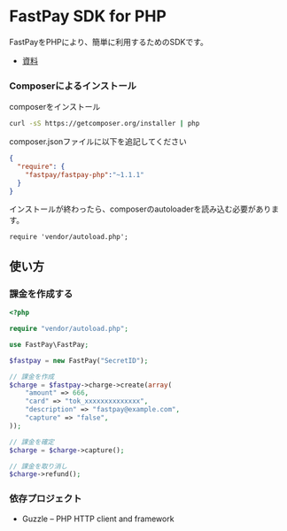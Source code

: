 FastPay SDK for PHP
=======================

FastPayをPHPにより、簡単に利用するためのSDKです。

- [資料](https://fastpay.yahoo.co.jp/docs)

### Composerによるインストール

composerをインストール
```bash
curl -sS https://getcomposer.org/installer | php
```

composer.jsonファイルに以下を追記してください
```json:composer.json
{
  "require": {
    "fastpay/fastpay-php":"~1.1.1"
  }
}
```

インストールが終わったら、composerのautoloaderを読み込む必要があります。
```
require 'vendor/autoload.php';
```

## 使い方

### 課金を作成する

```php
<?php

require "vendor/autoload.php";

use FastPay\FastPay;

$fastpay = new FastPay("SecretID");

// 課金を作成
$charge = $fastpay->charge->create(array(
    "amount" => 666,
    "card" => "tok_xxxxxxxxxxxxxx",
    "description" => "fastpay@example.com",
    "capture" => "false",
));

// 課金を確定
$charge = $charge->capture();

// 課金を取り消し
$charge->refund();
```

### 依存プロジェクト

- Guzzle – PHP HTTP client and framework
